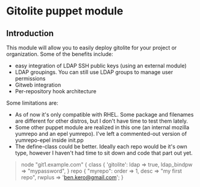 Gitolite puppet module
======================

Introduction
------------
This module will allow you to easily deploy gitolite for your project or
organization.  Some of the benefits include:

* easy integration of LDAP SSH public keys (using an external module)
* LDAP groupings.  You can still use LDAP groups to manage user permissions
* Gitweb integration
* Per-repository hook architecture

Some limitations are:

* As of now it's only compatible with RHEL.  Some package and filenames are
  different for other distros, but I don't have time to test them lately.
* Some other puppet module are realized in this one (an internal mozilla
  yumrepo and an epel yumrepo).  I've left a commented-out version of
  yumrepo-epel inside init.pp
* The define-class could be better.  Ideally each repo would be it's own type,
  however I haven't had time to sit down and code that part out yet.

>    node "git1.example.com" {
>        class { 'gitolite':
>            ldap => true,
>            ldap_bindpw => "mypassword",
>    }
>    repo { "myrepo":
>        order  => 1,
>        desc   => "my first repo",
>        rwplus => 'ben.kero@gmail.com';
>    }
